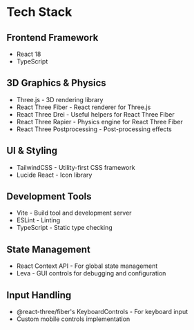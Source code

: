 # Tech Stack

## Frontend Framework
- React 18
- TypeScript

## 3D Graphics & Physics
- Three.js - 3D rendering library
- React Three Fiber - React renderer for Three.js
- React Three Drei - Useful helpers for React Three Fiber
- React Three Rapier - Physics engine for React Three Fiber
- React Three Postprocessing - Post-processing effects

## UI & Styling
- TailwindCSS - Utility-first CSS framework
- Lucide React - Icon library

## Development Tools
- Vite - Build tool and development server
- ESLint - Linting
- TypeScript - Static type checking

## State Management
- React Context API - For global state management
- Leva - GUI controls for debugging and configuration

## Input Handling
- @react-three/fiber's KeyboardControls - For keyboard input
- Custom mobile controls implementation
